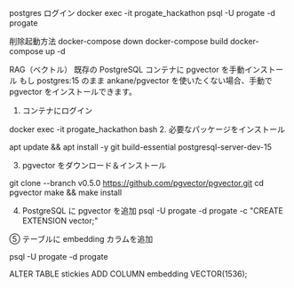 postgres ログイン
docker exec -it progate_hackathon psql -U progate -d progate

削除起動方法
docker-compose down
docker-compose build
docker-compose up -d

RAG（ベクトル）
既存の PostgreSQL コンテナに pgvector を手動インストール
もし postgres:15 のまま ankane/pgvector を使いたくない場合、手動で pgvector をインストールできます。

1. コンテナにログイン

docker exec -it progate_hackathon bash 2. 必要なパッケージをインストール

apt update && apt install -y git build-essential postgresql-server-dev-15

3. pgvector をダウンロード＆インストール

git clone --branch v0.5.0 https://github.com/pgvector/pgvector.git
cd pgvector
make && make install

4. PostgreSQL に pgvector を追加
   psql -U progate -d progate -c "CREATE EXTENSION vector;"

⑤ テーブルに embedding カラムを追加

psql -U progate -d progate

ALTER TABLE stickies ADD COLUMN embedding VECTOR(1536);
